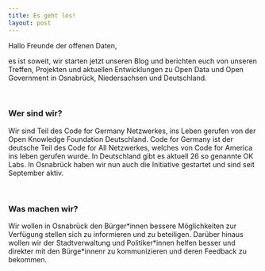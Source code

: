 ```yaml
---
title: Es geht los!
layout: post
---
```


<p>Hallo Freunde der offenen Daten,</p>
<p>es ist soweit, wir starten jetzt unseren Blog und berichten euch von unseren Treffen, Projekten und aktuellen Entwicklungen zu Open Data und Open Government in Osnabr&uuml;ck, Niedersachsen und Deutschland.</p>

<br>

<h3>Wer sind wir?</h3>
<p>Wir sind Teil des Code for Germany Netzwerkes, ins Leben gerufen von der Open Knowledge Foundation Deutschland. Code for Germany ist der deutsche Teil des Code for All Netzwerkes, welches von Code for America ins leben gerufen wurde. In Deutschland gibt es aktuell 26 so genannte OK Labs. In Osnabr&uuml;ck haben wir nun auch die Initiative gestartet und sind seit September aktiv.</p>

<br>

<h3>Was machen wir?</h3>
<p>Wir wollen in Osnabr&uuml;ck den B&uuml;rger*innen bessere M&ouml;glichkeiten zur Verf&uuml;gung stellen sich zu informieren und zu beteiligen. Dar&uuml;ber hinaus wollen wir der Stadtverwaltung und Politiker*innen helfen besser und direkter mit den B&uuml;rge*innenr zu kommunizieren und deren Feedback zu bekommen.</p>